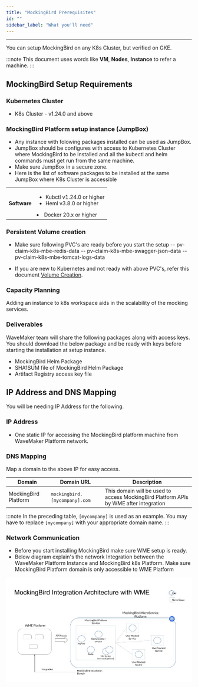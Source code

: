 ```yaml
---
title: "MockingBird Prerequisites"
id: ""
sidebar_label: "What you'll need"
---
```

---

You can setup MockingBird on any K8s Cluster, but verified on GKE.

:::note
This document uses words like **VM**, **Nodes**, **Instance** to refer a machine.
:::

## MockingBird Setup Requirements

### Kubernetes Cluster
- K8s Cluster - v1.24.0 and above

### MockingBird Platform setup instance (JumpBox)

- Any instance with folowing packages installed can be used as JumpBox.
- JumpBox should be configures with access to Kubernetes Cluster where MockingBird to be installed and all the kubectl and helm commands must get run from the same machine.
- Make sure JumpBox in a secure zone.
- Here is the list of software packages to be installed at the same JumpBox where K8s Cluster is accessible

<table>
<tbody>
	<tr><td>
	<strong>Software</strong>
	</td><td>
	<ul><li>Kubctl v1.24.0 or higher</li>
	<li>Heml v3.8.0 or higher</li></ul>
	<li>Docker 20.x or higher</li></ul>
	</li>
	</td></tr>
</tbody>
</table>

### Persistent Volume creation

- Make sure following PVC's are ready before you start the setup
	-- pv-claim-k8s-mbe-redis-data
	-- pv-claim-k8s-mbe-swagger-json-data
	-- pv-claim-k8s-mbe-tomcat-logs-data
	
- If you are new to Kubernetes and not ready with above PVC's, refer this document [Volume Creation](/learn/on-premise/extensions/mb-Persistentvolumes.md).

### Capacity Planning

Adding an instance to k8s workspace aids in the scalability of the mocking services.

### Deliverables 

WaveMaker team will share the following packages along with access keys. You should download the below package and be ready with keys before starting the installation at setup instance.

- MockingBird Helm Package
- SHA1SUM file of MockingBird Helm Package
- Artifact Registry access key file

## IP Address and DNS Mapping

You will be needing IP Address for the following.

### IP Address

- One static IP for accessing the MockingBird platform machine from WaveMaker Platform network.

### DNS Mapping

Map a domain to the above IP for easy access.

| **Domain**              | **Domain URL**                | **Description**                                                                           |
| ---                     | ---                           | ---                                                                                       |
| MockingBird Platform    | `mockingbird.[mycompany].com`   | This domain will be used to access MockingBird Platform APIs by WME after integration   |

:::note
In the preceding table, `[mycompany]` is used as an example. You may have to replace `[mycompany]` with your appropriate domain name.
:::

### Network Communication

- Before you start installing MockingBird make sure WME setup is ready.
- Below diagram explain's the network Integration between the WaveMaker Platform Instance and MockingBird k8s Platform. Make sure MockingBird Platform domain is only accessible to WME Platform

[![network-communication-between-instances](/learn/assets/wme-setup/network-communication-between-mbe-wme.jpg)](/learn/assets/wme-setup/network-communication-between-mbe-wme.jpg)
